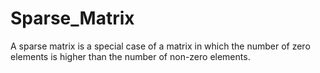 # Sparse_Matrix
A sparse matrix is a special case of a matrix in which the number of zero elements is higher than the number of non-zero elements.
